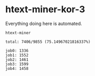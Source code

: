 # htext-miner-kor-3

Everything doing here is automated.

```
htext-miner

total: 7406/9855 (75.14967021816337%)

job0: 1336
job1: 1552
job2: 1461
job3: 1599
job4: 1458
```